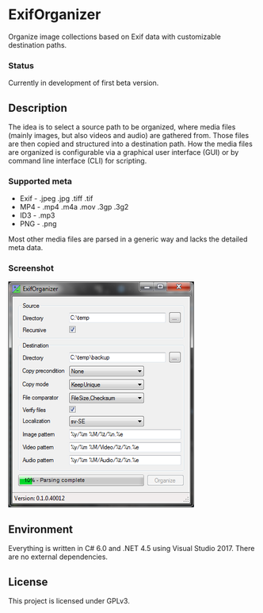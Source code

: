ExifOrganizer
=============

Organize image collections based on Exif data with customizable destination paths.
### Status
Currently in development of first beta version.

## Description
The idea is to select a source path to be organized, where media files (mainly images, but also videos and audio) are gathered from. Those files are then copied and structured into a destination path. How the media files are organized is configurable via a graphical user interface (GUI) or by command line interface (CLI) for scripting.

### Supported meta
* Exif - .jpeg .jpg .tiff .tif
* MP4 - .mp4 .m4a .mov .3gp .3g2
* ID3 - .mp3
* PNG - .png

Most other media files are parsed in a generic way and lacks the detailed meta data.

### Screenshot
![ExifOrganizer GUI](screenshot.png)

## Environment
Everything is written in C# 6.0 and .NET 4.5 using Visual Studio 2017. There are no external dependencies.

## License
This project is licensed under GPLv3.

